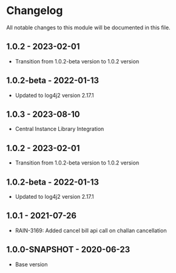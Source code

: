 # Changelog

All notable changes to this module will be documented in this file.
## 1.0.2 - 2023-02-01

- Transition from 1.0.2-beta version to 1.0.2 version

## 1.0.2-beta - 2022-01-13
- Updated to log4j2 version 2.17.1

## 1.0.3 - 2023-08-10

- Central Instance Library Integration

## 1.0.2 - 2023-02-01

- Transition from 1.0.2-beta version to 1.0.2 version

## 1.0.2-beta - 2022-01-13
- Updated to log4j2 version 2.17.1

## 1.0.1 - 2021-07-26

- RAIN-3169: Added cancel bill api call on challan cancellation 

## 1.0.0-SNAPSHOT - 2020-06-23

- Base version
